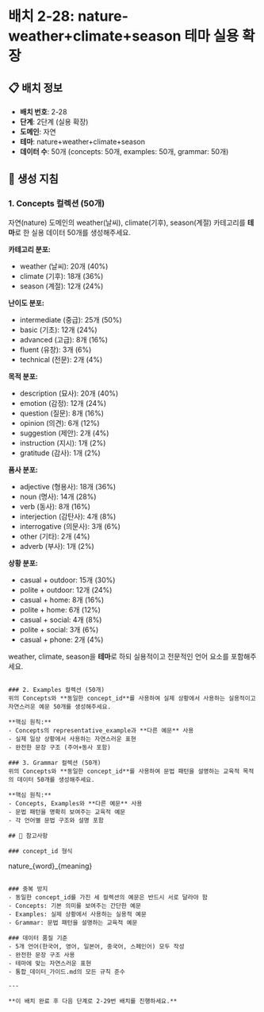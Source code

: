 # 배치 2-28: nature-weather+climate+season 테마 실용 확장

## 📋 배치 정보
- **배치 번호**: 2-28
- **단계**: 2단계 (실용 확장)
- **도메인**: 자연
- **테마**: nature+weather+climate+season
- **데이터 수**: 50개 (concepts: 50개, examples: 50개, grammar: 50개)

## 🎯 생성 지침

### 1. Concepts 컬렉션 (50개)
자연(nature) 도메인의 weather(날씨), climate(기후), season(계절) 카테고리를 **테마**로 한 실용 데이터 50개를 생성해주세요.

**카테고리 분포:**
- weather (날씨): 20개 (40%)
- climate (기후): 18개 (36%)
- season (계절): 12개 (24%)

**난이도 분포:**
- intermediate (중급): 25개 (50%)
- basic (기초): 12개 (24%)
- advanced (고급): 8개 (16%)
- fluent (유창): 3개 (6%)
- technical (전문): 2개 (4%)

**목적 분포:**
- description (묘사): 20개 (40%)
- emotion (감정): 12개 (24%)
- question (질문): 8개 (16%)
- opinion (의견): 6개 (12%)
- suggestion (제안): 2개 (4%)
- instruction (지시): 1개 (2%)
- gratitude (감사): 1개 (2%)

**품사 분포:**
- adjective (형용사): 18개 (36%)
- noun (명사): 14개 (28%)
- verb (동사): 8개 (16%)
- interjection (감탄사): 4개 (8%)
- interrogative (의문사): 3개 (6%)
- other (기타): 2개 (4%)
- adverb (부사): 1개 (2%)

**상황 분포:**
- casual + outdoor: 15개 (30%)
- polite + outdoor: 12개 (24%)
- casual + home: 8개 (16%)
- polite + home: 6개 (12%)
- casual + social: 4개 (8%)
- polite + social: 3개 (6%)
- casual + phone: 2개 (4%)

weather, climate, season을 **테마**로 하되 실용적이고 전문적인 언어 요소를 포함해주세요.

```

### 2. Examples 컬렉션 (50개)
위의 Concepts와 **동일한 concept_id**를 사용하여 실제 상황에서 사용하는 실용적이고 자연스러운 예문 50개를 생성해주세요.

**핵심 원칙:**
- Concepts의 representative_example과 **다른 예문** 사용
- 실제 일상 상황에서 사용하는 자연스러운 표현
- 완전한 문장 구조 (주어+동사 포함)

### 3. Grammar 컬렉션 (50개)
위의 Concepts와 **동일한 concept_id**를 사용하여 문법 패턴을 설명하는 교육적 목적의 데이터 50개를 생성해주세요.

**핵심 원칙:**
- Concepts, Examples와 **다른 예문** 사용
- 문법 패턴을 명확히 보여주는 교육적 예문
- 각 언어별 문법 구조와 설명 포함

## 📝 참고사항

### concept_id 형식
```
nature_{word}_{meaning}
```

### 중복 방지
- 동일한 concept_id를 가진 세 컬렉션의 예문은 반드시 서로 달라야 함
- Concepts: 기본 의미를 보여주는 간단한 예문
- Examples: 실제 상황에서 사용하는 실용적 예문  
- Grammar: 문법 패턴을 설명하는 교육적 예문

### 데이터 품질 기준
- 5개 언어(한국어, 영어, 일본어, 중국어, 스페인어) 모두 작성
- 완전한 문장 구조 사용
- 테마에 맞는 자연스러운 표현
- 통합_데이터_가이드.md의 모든 규칙 준수

---

**이 배치 완료 후 다음 단계로 2-29번 배치를 진행하세요.**